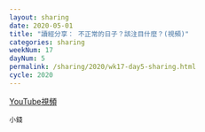 ```yaml
---
layout: sharing
date: 2020-05-01
title: "讀經分享： 不正常的日子？該注目什麼？(視頻)"
categories: sharing
weekNum: 17
dayNum: 5
permalink: /sharing/2020/wk17-day5-sharing.html
cycle: 2020
---
```


[YouTube視頻](https://youtu.be/upvwIb33haA)

`小錢`
